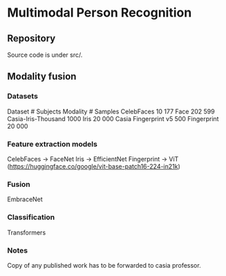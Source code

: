 # Multimodal Person Recognition

## Repository
Source code is under src/. 


## Modality fusion 

### Datasets
Dataset # Subjects Modality # Samples
CelebFaces 10 177 Face 202 599
Casia-Iris-Thousand 1000 Iris 20 000
Casia Fingerprint v5 500 Fingerprint 20 000


### Feature extraction models

CelebFaces -> FaceNet
Iris -> EfficientNet
Fingerprint -> ViT
(https://huggingface.co/google/vit-base-patch16-224-in21k)

### Fusion
EmbraceNet

### Classification
Transformers



### Notes
Copy of any published work has to be forwarded to casia professor.

